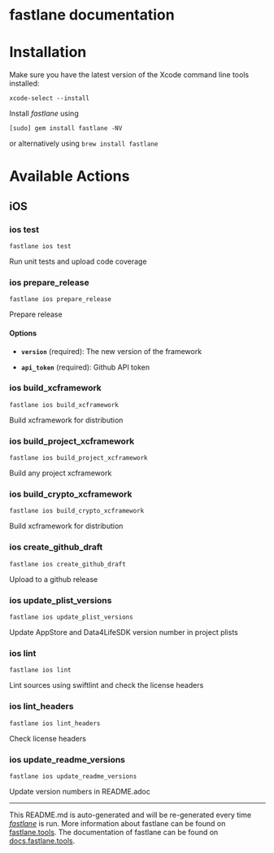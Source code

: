 fastlane documentation
================
# Installation

Make sure you have the latest version of the Xcode command line tools installed:

```
xcode-select --install
```

Install _fastlane_ using
```
[sudo] gem install fastlane -NV
```
or alternatively using `brew install fastlane`

# Available Actions
## iOS
### ios test
```
fastlane ios test
```
Run unit tests and upload code coverage
### ios prepare_release
```
fastlane ios prepare_release
```
Prepare release

#### Options

 * **`version`** (required): The new version of the framework

 * **`api_token`** (required): Github API token
### ios build_xcframework
```
fastlane ios build_xcframework
```
Build xcframework for distribution
### ios build_project_xcframework
```
fastlane ios build_project_xcframework
```
Build any project xcframework
### ios build_crypto_xcframework
```
fastlane ios build_crypto_xcframework
```
Build xcframework for distribution
### ios create_github_draft
```
fastlane ios create_github_draft
```
Upload to a github release
### ios update_plist_versions
```
fastlane ios update_plist_versions
```
Update AppStore and Data4LifeSDK version number in project plists
### ios lint
```
fastlane ios lint
```
Lint sources using swiftlint and check the license headers
### ios lint_headers
```
fastlane ios lint_headers
```
Check license headers
### ios update_readme_versions
```
fastlane ios update_readme_versions
```
Update version numbers in README.adoc

----

This README.md is auto-generated and will be re-generated every time [_fastlane_](https://fastlane.tools) is run.
More information about fastlane can be found on [fastlane.tools](https://fastlane.tools).
The documentation of fastlane can be found on [docs.fastlane.tools](https://docs.fastlane.tools).
